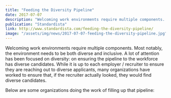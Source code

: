 ```yaml
---
title: "Feeding the Diversity Pipeline"
date: 2017-07-07
description: "Welcoming work environments require multiple components. Most notably, the environment needs to be both diverse and inclusive. A lot of attention has been focused on diversity: on ensuring the pipeline to the workforce has diverse candidates. While it is up to each employer / recruiter to ensure they are reaching out to diverse applicants, many organizations have worked to ensure that, if the recruiter actually looked, they would find diverse candidates."
publication: "Standardista"
link: http://www.standardista.com/feeding-the-diversity-pipeline/
image: "/assets/img/news/2017-07-07-feeding-the-diversity-pipeline.jpg"
---
```


Welcoming work environments require multiple components. Most notably, the environment needs to be both diverse and inclusive. A lot of attention has been focused on diversity: on ensuring the pipeline to the workforce has diverse candidates. While it is up to each employer / recruiter to ensure they are reaching out to diverse applicants, many organizations have worked to ensure that, if the recruiter actually looked, they would find diverse candidates.

Below are some organizations doing the work of filling up that pipeline:
